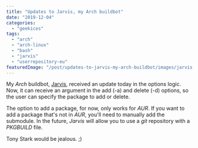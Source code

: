 ```yaml
---
title: "Updates to Jarvis, my Arch buildbot"
date: "2019-12-04"
categories: 
  - "geekices"
tags: 
  - "arch"
  - "arch-linux"
  - "bash"
  - "jarvis"
  - "userrepository-eu"
featuredImage: "/post/updates-to-jarvis-my-arch-buildbot/images/jarvis.jpg"
---
```


My _Arch_ buildbot, [Jarvis](https://github.com/brunomiguel/userrepository), received an update today in the options logic. Now, it can receive an argument in the add (-a) and delete (-d) options, so the user can specify the package to add or delete.

The option to add a package, for now, only works for _AUR_. If you want to add a package that's not in _AUR_, you'll need to manually add the submodule. In the future, _Jarvis_ will allow you to use a _git_ repository with a _PKGBUILD_ file.

Tony Stark would be jealous. ;)

